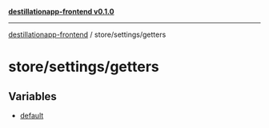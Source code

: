 [**destillationapp-frontend v0.1.0**](../../../README.md)

***

[destillationapp-frontend](../../../modules.md) / store/settings/getters

# store/settings/getters

## Variables

- [default](variables/default.md)
